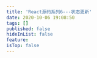 ```yaml
---
title: 'React源码系列6---状态更新'
date: 2020-10-06 19:08:50
tags: []
published: false
hideInList: false
feature: 
isTop: false
---
```


<!-- more -->
